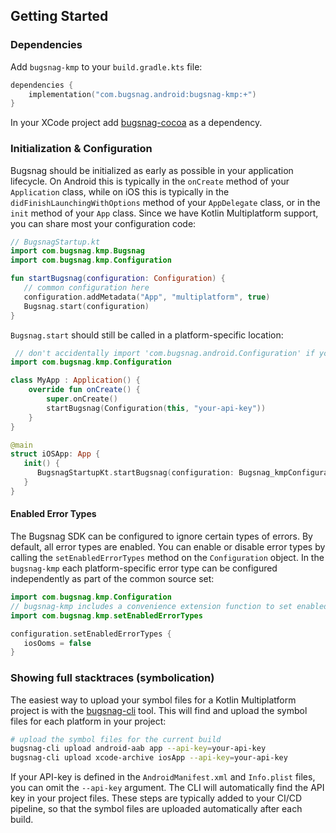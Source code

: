 ## Getting Started

### Dependencies

Add `bugsnag-kmp` to your `build.gradle.kts` file:
```kotlin
dependencies {
    implementation("com.bugsnag.android:bugsnag-kmp:+")
}
```

In your XCode project add [bugsnag-cocoa](https://docs.bugsnag.com/platforms/ios/#using-swift-package-manager) as a dependency.

### Initialization & Configuration

Bugsnag should be initialized as early as possible in your application lifecycle. On Android this is typically in the `onCreate` method of your `Application` class, while on iOS this is typically in the `didFinishLaunchingWithOptions` method of your `AppDelegate` class, or in the `init` method of your `App` class. Since we have Kotlin Multiplatform support, you can share most your configuration code:

```kotlin
// BugsnagStartup.kt
import com.bugsnag.kmp.Bugsnag
import com.bugsnag.kmp.Configuration

fun startBugsnag(configuration: Configuration) {
   // common configuration here
   configuration.addMetadata("App", "multiplatform", true)
   Bugsnag.start(configuration)
}
```

`Bugsnag.start` should still be called in a platform-specific location:

```kotlin
 // don't accidentally import 'com.bugsnag.android.Configuration' if you want common configuration
import com.bugsnag.kmp.Configuration

class MyApp : Application() {
    override fun onCreate() {
        super.onCreate()
        startBugsnag(Configuration(this, "your-api-key"))
    }
}
```

```swift
@main
struct iOSApp: App {
   init() {
      BugsnagStartupKt.startBugsnag(configuration: Bugsnag_kmpConfiguration(apiKey: "your-api-key"))
   }
}
```

#### Enabled Error Types

The Bugsnag SDK can be configured to ignore certain types of errors. By default, all error types are enabled. You can enable or disable error types by calling the `setEnabledErrorTypes` method on the `Configuration` object.
In the `bugsnag-kmp` each platform-specific error type can be configured independently as part of the common source set:

```kotlin
import com.bugsnag.kmp.Configuration
// bugsnag-kmp includes a convenience extension function to set enabled error types in a lambda
import com.bugsnag.kmp.setEnabledErrorTypes

configuration.setEnabledErrorTypes {
   iosOoms = false
}
```

### Showing full stacktraces (symbolication)

The easiest way to upload your symbol files for a Kotlin Multiplatform project is with the [bugsnag-cli](https://docs.bugsnag.com/platforms/android/cli/) tool. This will find and upload the symbol files for each platform in your project:

```bash
# upload the symbol files for the current build
bugsnag-cli upload android-aab app --api-key=your-api-key
bugsnag-cli upload xcode-archive iosApp --api-key=your-api-key 
```

If your API-key is defined in the `AndroidManifest.xml` and `Info.plist` files, you can omit the `--api-key` argument. The CLI will automatically find the API key in your project files. These steps are typically added to your CI/CD pipeline, so that the symbol files are uploaded automatically after each build.